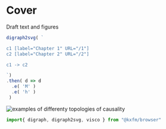 # Cover

Draft text and figures

```js
digraph2svg( `

c1 [label="Chapter 1" URL="/1"]
c2 [label="Chapter 2" URL="/2"]

c1 -> c2

`)
.then( d => d
  .e( 'M' )
  .e( 'h' )
 )
```

![examples of differenty topologies of causality](/fig/causality-topology.svg)

```js 
import{ digraph, digraph2svg, visco } from "@kxfm/browser"
```
